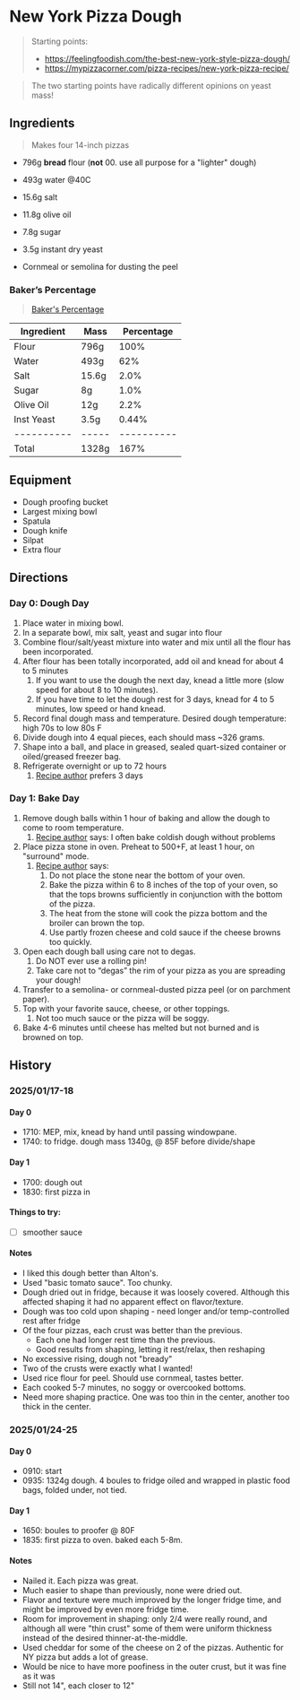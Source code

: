 # New York Pizza Dough

> Starting points: 
> - https://feelingfoodish.com/the-best-new-york-style-pizza-dough/
> - https://mypizzacorner.com/pizza-recipes/new-york-pizza-recipe/

> The two starting points have radically different opinions on yeast mass!

## Ingredients

> Makes four 14-inch pizzas

- 796g **bread** flour (**not** 00. use all purpose for a "lighter" dough)
- 493g water @40C
- 15.6g salt 
- 11.8g olive oil
- 7.8g sugar
- 3.5g instant dry yeast

- Cornmeal or semolina for dusting the peel

### Baker’s Percentage
> [Baker's Percentage](https://www.kingarthurbaking.com/pro/reference/bakers-percentage)

| Ingredient | Mass  | Percentage |
| ---------- | ----- | ---------- |
| Flour      | 796g  | 100%       |
| Water      | 493g  | 62%        |
| Salt       | 15.6g | 2.0%       |
| Sugar      | 8g    | 1.0%       |
| Olive Oil  | 12g   | 2.2%       |
| Inst Yeast | 3.5g  | 0.44%      |
| ---------- | ----- | ---------- |
| Total      | 1328g | 167%       |

## Equipment
- Dough proofing bucket
- Largest mixing bowl
- Spatula
- Dough knife
- Silpat
- Extra flour

## Directions

### Day 0: Dough Day

1. Place water in mixing bowl.
2. In a separate bowl, mix salt, yeast and sugar into flour
3. Combine flour/salt/yeast mixture into water and mix until all the flour has been incorporated.
4. After flour has been totally incorporated, add oil and knead for about 4 to 5 minutes
    1. If you want to use the dough the next day, knead a little more (slow speed for about 8 to 10 minutes).
    2. If you have time to let the dough rest for 3 days, knead for 4 to 5 minutes, low speed or hand knead.
5. Record final dough mass and temperature. Desired dough temperature: high 70s to low 80s F
6. Divide dough into 4 equal pieces, each should mass ~326 grams.
7. Shape into a ball, and place in greased, sealed quart-sized container or oiled/greased freezer bag.
8. Refrigerate overnight or up to 72 hours 
    1. [Recipe author](https://feelingfoodish.com/the-best-new-york-style-pizza-dough/) prefers 3 days

### Day 1: Bake Day

1. Remove dough balls within 1 hour of baking and allow the dough to come to room temperature. 
    1. [Recipe author](https://feelingfoodish.com/the-best-new-york-style-pizza-dough/) says: I often bake coldish dough without problems
2. Place pizza stone in oven. Preheat to 500+F, at least 1 hour, on "surround" mode.
    1. [Recipe author](https://feelingfoodish.com/the-best-new-york-style-pizza-dough/) says:
        1. Do not place the stone near the bottom of your oven.
        2. Bake the pizza within 6 to 8 inches of the top of your oven, so that the tops browns sufficiently in conjunction with the bottom of the pizza.
        3. The heat from the stone will cook the pizza bottom and the broiler can brown the top.
        4. Use partly frozen cheese and cold sauce if the cheese browns too quickly.
3. Open each dough ball using care not to degas.
    1. Do NOT ever use a rolling pin!
    2. Take care not to “degas” the rim of your pizza as you are spreading your dough!
4. Transfer to a semolina- or cornmeal-dusted pizza peel (or on parchment paper).
5. Top with your favorite sauce, cheese, or other toppings.
    1. Not too much sauce or the pizza will be soggy.
6. Bake 4-6 minutes until cheese has melted but not burned and is browned on top.


## History

### 2025/01/17-18

#### Day 0

- 1710: MEP, mix, knead by hand until passing windowpane.
- 1740: to fridge. dough mass 1340g, @ 85F before divide/shape

#### Day 1
- 1700: dough out
- 1830: first pizza in

#### Things to try:
- [ ] smoother sauce

#### Notes
- I liked this dough better than Alton's.
- Used "basic tomato sauce". Too chunky.
- Dough dried out in fridge, because it was loosely covered. Although this affected shaping it had no apparent effect on flavor/texture.
- Dough was too cold upon shaping - need longer and/or temp-controlled rest after fridge
- Of the four pizzas, each crust was better than the previous.
  - Each one had longer rest time than the previous.
  - Good results from shaping, letting it rest/relax, then reshaping
- No excessive rising, dough not "bready"
- Two of the crusts were exactly what I wanted!
- Used rice flour for peel. Should use cornmeal, tastes better.
- Each cooked 5-7 minutes, no soggy or overcooked bottoms.
- Need more shaping practice. One was too thin in the center, another too thick in the center.


### 2025/01/24-25

#### Day 0

- 0910: start
- 0935: 1324g dough. 4 boules to fridge oiled and wrapped in plastic food bags, folded under, not tied.

#### Day 1

- 1650: boules to proofer @ 80F
- 1835: first pizza to oven. baked each 5-8m.

#### Notes

- Nailed it. Each pizza was great. 
- Much easier to shape than previously, none were dried out.
- Flavor and texture were much improved by the longer fridge time, and might be improved by even more fridge time.
- Room for improvement in shaping: only 2/4 were really round, and although all were "thin crust" some of them were uniform thickness instead of the desired thinner-at-the-middle.
- Used cheddar for some of the cheese on 2 of the pizzas. Authentic for NY pizza but adds a lot of grease.
- Would be nice to have more poofiness in the outer crust, but it was fine as it was
- Still not 14", each closer to 12"
